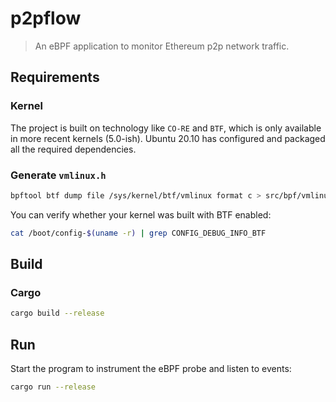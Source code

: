 # p2pflow

> An eBPF application to monitor Ethereum p2p network traffic.

## Requirements

### Kernel

The project is built on technology like `CO-RE` and `BTF`, which is only
available in more recent kernels (5.0-ish). Ubuntu 20.10 has configured and
packaged all the required dependencies.

### Generate `vmlinux.h`

```bash
bpftool btf dump file /sys/kernel/btf/vmlinux format c > src/bpf/vmlinux.h
```

You can verify whether your kernel was built with BTF enabled:

```bash
cat /boot/config-$(uname -r) | grep CONFIG_DEBUG_INFO_BTF
```

## Build
### Cargo

```bash
cargo build --release
```

## Run

Start the program to instrument the eBPF probe and listen to events:

```bash
cargo run --release
```